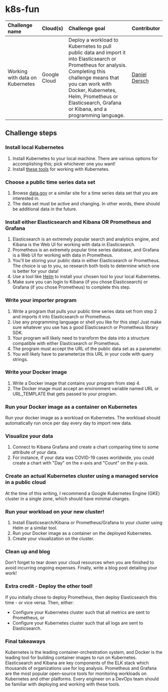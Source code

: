 # k8s-fun
| Challenge name | Cloud(s) | Challenge goal | Contributor |
| :--- | :--- | :--- | :--- |
| Working with data on Kubernetes | Google Cloud | Deploy a workload to Kubernetes to pull public data and import it into Elasticsearch or Prometheus for analysis. Completing this challenge means that you can work with Docker, Kubernetes, Helm, Prometheus or Elasticsearch, Grafana or Kibana, and a programming language. | [Daniel Dersch](https://sheepcode.substack.com/) |

## Challenge steps

### Install local Kubernetes
1. Install Kubernetes to your local machine. There are various options for accomplishing this; pick whichever one you want!
1. Install [these tools](https://kubernetes.io/docs/tasks/tools/) for working with Kubernetes.

### Choose a public time series data set
1. Browse [data.gov](https://data.gov) or a similar site for a time series data set that you are interested in.
1. The data set must be active and changing. In other words, there should be additional data in the future.

### Install either Elasticsearch and Kibana OR Prometheus and Grafana
1. Elasticsearch is an extremely popular search and analytics engine, and Kibana is the Web UI for working with data in Elasticsearch.
1. Prometheus is an extremely popular time series database, and Grafana is a Web UI for working with data in Prometheus.
1. You’ll be storing your public data in either Elasticsearch or Prometheus. The choice is up to you, so research both tools to determine which one is better for your data!
1. Use a tool like [Helm](https://helm.sh/) to install your chosen tool to your local Kubernetes.
1. Make sure you can login to Kibana (if you chose Elasticsearch) or Grafana (if you chose Prometheus) to complete this step.

### Write your importer program
1. Write a program that pulls your public time series data set from step 2 and imports it into Elasticsearch or Prometheus.
1. Use any programming language or shell you like for this step! Just make sure whatever you use has a good Elasticsearch or Prometheus library SDK.
1. Your program will likely need to transform the data into a structure compatible with either Elasticsearch or Prometheus.
1. The program must accept the URL of the public data set as a parameter.
1. You will likely have to parameterize this URL in your code with query strings.

### Write your Docker image
1. Write a Docker image that contains your program from step 4.
1. The Docker image must accept an environment variable named URL or URL_TEMPLATE that gets passed to your program.

### Run your Docker image as a container on Kubernetes
Run your docker image as a workload on Kubernetes. The workload should automatically run once per day every day to import new data.

### Visualize your data
1. Connect to Kibana Grafana and create a chart comparing time to some attribute of your data.
1. For instance, if your data was COVID-19 cases worldwide, you could create a chart with "Day" on the x-axis and "Count" on the y-axis.

### Create an actual Kubernetes cluster using a managed service in a public cloud
At the time of this writing, I recommend a Google Kubernetes Engine (GKE) cluster in a single zone, which should have minimal charges.

### Run your workload on your new cluster!
1. Install Elasticsearch/Kibana or Prometheus/Grafana to your cluster using Helm or a similar tool.
1. Run your Docker image as a container on the deployed Kubernetes.
1. Create your visualization on the cluster.

### Clean up and blog
Don’t forget to tear down your cloud resources when you are finished to avoid incurring ongoing expenses. Finally, write a blog post detailing your work!

### Extra credit - Deploy the other tool!
If you initially chose to deploy Prometheus, then deploy Elasticsearch this time - or vice versa. Then, either:
* Configure your Kubernetes cluster such that all metrics are sent to Prometheus, or
* Configure your Kubernetes cluster such that all logs are sent to Elasticsearch.

### Final takeaways
Kubernetes is the leading container-orchestration system, and Docker is the leading tool for building container images to run on Kubernetes. Elasticsearch and Kibana are key components of the ELK stack which thousands of organizations use for log analysis. Prometheus and Grafana are the most popular open-source tools for monitoring workloads on Kubernetes and other platforms. Every engineer on a DevOps team should be familiar with deploying and working with these tools.
